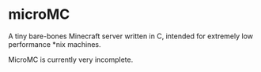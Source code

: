 microMC
=======

A tiny bare-bones Minecraft server written in C, intended for extremely low performance *nix machines. 


MicroMC is currently very incomplete. 
